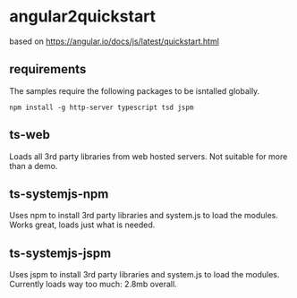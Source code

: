 # angular2quickstart
based on https://angular.io/docs/js/latest/quickstart.html

## requirements

The samples require the following packages to be isntalled globally.

`npm install -g http-server typescript tsd jspm`

## ts-web
Loads all 3rd party libraries from web hosted servers. Not suitable for more than a demo.

## ts-systemjs-npm
Uses npm to install 3rd party libraries and system.js to load the modules. Works great, loads just what is needed.

## ts-systemjs-jspm
Uses jspm to install 3rd party libraries and system.js to load the modules. Currently loads way too much: 2.8mb overall.